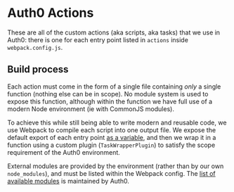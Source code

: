 # Auth0 Actions

These are all of the custom actions (aka scripts, aka tasks) that we use in Auth0: there is one for each entry point listed in `actions` inside `webpack.config.js`.

## Build process

Each action must come in the form of a single file containing _only_ a single function (nothing else can be in scope). No module system is used to expose this function, although within the function we have full use of a modern Node environment (ie with CommonJS modules).

To achieve this while still being able to write modern and reusable code, we use Webpack to compile each script into one output file. We expose the default export of each entry point [as a variable](https://webpack.js.org/configuration/output/#expose-a-variable), and then we wrap it in a function using a custom plugin (`TaskWrapperPlugin`) to satisfy the scope requirement of the Auth0 environment.

External modules are provided by the environment (rather than by our own `node_modules`), and must be listed within the Webpack config. The [list of available modules](https://auth0-extensions.github.io/canirequire/) is maintained by Auth0.
